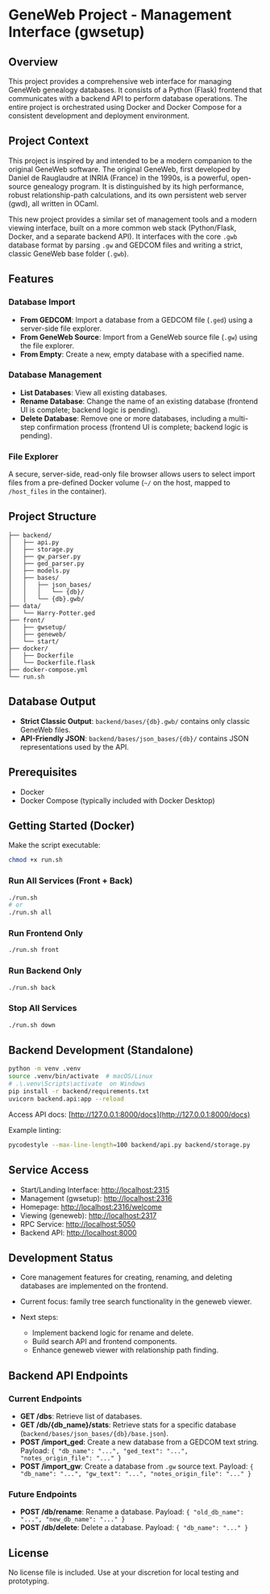 # GeneWeb Project - Management Interface (gwsetup)

## Overview

This project provides a comprehensive web interface for managing GeneWeb genealogy databases. It consists of a Python (Flask) frontend that communicates with a backend API to perform database operations. The entire project is orchestrated using Docker and Docker Compose for a consistent development and deployment environment.

## Project Context

This project is inspired by and intended to be a modern companion to the original GeneWeb software.
The original GeneWeb, first developed by Daniel de Rauglaudre at INRIA (France) in the 1990s, is a powerful, open-source genealogy program. It is distinguished by its high performance, robust relationship-path calculations, and its own persistent web server (gwd), all written in OCaml.

This new project provides a similar set of management tools and a modern viewing interface, built on a more common web stack (Python/Flask, Docker, and a separate backend API). It interfaces with the core `.gwb` database format by parsing `.gw` and GEDCOM files and writing a strict, classic GeneWeb base folder (`.gwb`).

## Features

### Database Import

* **From GEDCOM**: Import a database from a GEDCOM file (`.ged`) using a server-side file explorer.
* **From GeneWeb Source**: Import from a GeneWeb source file (`.gw`) using the file explorer.
* **From Empty**: Create a new, empty database with a specified name.

### Database Management

* **List Databases**: View all existing databases.
* **Rename Database**: Change the name of an existing database (frontend UI is complete; backend logic is pending).
* **Delete Database**: Remove one or more databases, including a multi-step confirmation process (frontend UI is complete; backend logic is pending).

### File Explorer

A secure, server-side, read-only file browser allows users to select import files from a pre-defined Docker volume (`~/` on the host, mapped to `/host_files` in the container).

## Project Structure

```
├── backend/
│   ├── api.py
│   ├── storage.py
│   ├── gw_parser.py
│   ├── ged_parser.py
│   ├── models.py
│   ├── bases/
│   │   ├── json_bases/
│   │   │   └── {db}/
│   │   └── {db}.gwb/
├── data/
│   └── Harry-Potter.ged
├── front/
│   ├── gwsetup/
│   ├── geneweb/
│   └── start/
├── docker/
│   ├── Dockerfile
│   └── Dockerfile.flask
├── docker-compose.yml
└── run.sh
```

## Database Output

* **Strict Classic Output**: `backend/bases/{db}.gwb/` contains only classic GeneWeb files.
* **API-Friendly JSON**: `backend/bases/json_bases/{db}/` contains JSON representations used by the API.

## Prerequisites

* Docker
* Docker Compose (typically included with Docker Desktop)

## Getting Started (Docker)

Make the script executable:

```bash
chmod +x run.sh
```

### Run All Services (Front + Back)

```bash
./run.sh
# or
./run.sh all
```

### Run Frontend Only

```bash
./run.sh front
```

### Run Backend Only

```bash
./run.sh back
```

### Stop All Services

```bash
./run.sh down
```

## Backend Development (Standalone)

```bash
python -m venv .venv
source .venv/bin/activate  # macOS/Linux
# .\.venv\Scripts\activate  on Windows
pip install -r backend/requirements.txt
uvicorn backend.api:app --reload
```

Access API docs: [http://127.0.0.1:8000/docs](http://127.0.0.1:8000/docs)

Example linting:

```bash
pycodestyle --max-line-length=100 backend/api.py backend/storage.py
```

## Service Access

* Start/Landing Interface: [http://localhost:2315](http://localhost:2315)
* Management (gwsetup): [http://localhost:2316](http://localhost:2316)
* Homepage: [http://localhost:2316/welcome](http://localhost:2316/welcome)
* Viewing (geneweb): [http://localhost:2317](http://localhost:2317)
* RPC Service: [http://localhost:5050](http://localhost:5050)
* Backend API: [http://localhost:8000](http://localhost:8000)

## Development Status

* Core management features for creating, renaming, and deleting databases are implemented on the frontend.
* Current focus: family tree search functionality in the geneweb viewer.
* Next steps:

  * Implement backend logic for rename and delete.
  * Build search API and frontend components.
  * Enhance geneweb viewer with relationship path finding.

## Backend API Endpoints

### Current Endpoints

* **GET /dbs**: Retrieve list of databases.
* **GET /db/{db_name}/stats**: Retrieve stats for a specific database (`backend/bases/json_bases/{db}/base.json`).
* **POST /import_ged**: Create a new database from a GEDCOM text string.
  Payload: `{ "db_name": "...", "ged_text": "...", "notes_origin_file": "..." }`
* **POST /import_gw**: Create a database from `.gw` source text. Payload: `{ "db_name": "...", "gw_text": "...", "notes_origin_file": "..." }`

### Future Endpoints

* **POST /db/rename**: Rename a database. Payload: `{ "old_db_name": "...", "new_db_name": "..." }`
* **POST /db/delete**: Delete a database. Payload: `{ "db_name": "..." }`

## License

No license file is included. Use at your discretion for local testing and prototyping.
